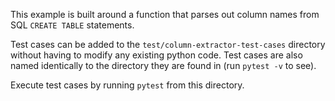 This example is built around a function that parses out column names from SQL
`CREATE TABLE` statements.

Test cases can be added to the `test/column-extractor-test-cases` directory
without having to modify any existing python code. Test cases are also named
identically to the directory they are found in (run `pytest -v` to see).

Execute test cases by running `pytest` from this directory.
